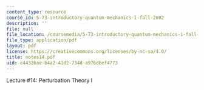 ```yaml
---
content_type: resource
course_id: 5-73-introductory-quantum-mechanics-i-fall-2002
description: ''
file: null
file_location: /coursemedia/5-73-introductory-quantum-mechanics-i-fall-2002/c4432baeb4a241d2734da976dbef4773_notes14.pdf
file_type: application/pdf
layout: pdf
license: https://creativecommons.org/licenses/by-nc-sa/4.0/
title: notes14.pdf
uid: c4432bae-b4a2-41d2-734d-a976dbef4773
---
```

Lecture #14: Perturbation Theory I
